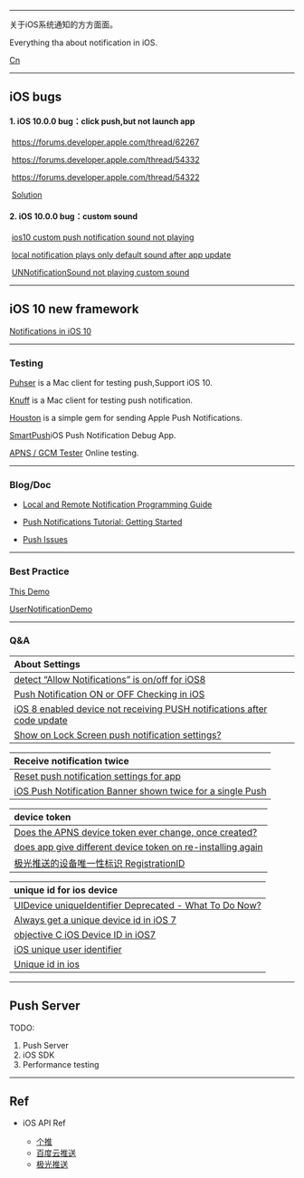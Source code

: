 ****

关于iOS系统通知的方方面面。

Everything tha about notification in iOS.

[Cn](https://github.com/wenghengcong/iOSNotifications/blob/master/README.md)

****

## iOS bugs

#### 	1.  iOS 10.0.0 bug：click push,but not launch app

​		https://forums.developer.apple.com/thread/62267

​		https://forums.developer.apple.com/thread/54332

​		https://forums.developer.apple.com/thread/54322

​		[Solution](http://wenghengcong.com/2016/10/%E9%80%9A%E7%9F%A5%E9%82%A3%E4%BA%9B%E4%BA%8B%E5%84%BF%EF%BC%88%E5%85%AD%EF%BC%89%EF%BC%9A%E6%9B%B4%E5%A4%9A%E7%9A%84%E6%B3%A8%E6%84%8F%E7%82%B9/)

#### 	2. iOS 10.0.0 bug：custom sound

​		[ios10 custom push notification sound not playing](http://stackoverflow.com/questions/39400703/ios10-custom-push-notification-sound-not-playing)

​		[local notification plays only default sound after app update](https://forums.developer.apple.com/thread/63186)

​		[UNNotificationSound not playing custom sound](https://forums.developer.apple.com/message/183937)



*****


## iOS 10 new framework

[Notifications in iOS 10](https://swifting.io/blog/2016/08/22/23-notifications-in-ios-10/)

****

### Testing

[Puhser](https://github.com/noodlewerk/NWPusher) is a Mac client for testing push,Support iOS 10.

[Knuff](https://github.com/KnuffApp/Knuff) is a Mac client for testing push notification.

[Houston](https://github.com/nomad/houston) is a simple gem for sending Apple Push Notifications.

[SmartPush](https://github.com/shaojiankui/SmartPush)iOS Push Notification Debug App.

[APNS / GCM Tester](http://apns-gcm.bryantan.info/) Online testing.

*****

### Blog/Doc

* [Local and Remote Notification Programming Guide](https://developer.apple.com/library/mac/documentation/NetworkingInternet/Conceptual/RemoteNotificationsPG/Chapters/Introduction.html#//apple_ref/doc/uid/TP40008194-CH1-SW1)

* [Push Notifications Tutorial: Getting Started](https://www.raywenderlich.com/123862/push-notifications-tutorial)

* [Push Issues](https://developer.apple.com/library/ios/technotes/tn2265/_index.html)

*****

### Best Practice

[This Demo](https://github.com/wenghengcong/PushNotificationEverything/tree/master/PushSettingsDemo)

[UserNotificationDemo](https://github.com/onevcat/UserNotificationDemo)



****

### Q&A

| About Settings                           |
| :--------------------------------------- |
| [detect “Allow Notifications” is on/off for iOS8](http://stackoverflow.com/questions/25111644/detect-allow-notifications-is-on-off-for-ios8) |
| [Push Notification ON or OFF Checking in iOS](http://stackoverflow.com/questions/20374801/push-notification-on-or-off-checking-in-ios) |
| [iOS 8 enabled device not receiving PUSH notifications after code update](http://stackoverflow.com/questions/25909568/ios-8-enabled-device-not-receiving-push-notifications-after-code-update) |
| [Show on Lock Screen push notification settings?](http://stackoverflow.com/questions/36697355/show-on-lock-screen-push-notification-settings) |



| Receive notification twice               |
| :--------------------------------------- |
| [Reset push notification settings for app](http://stackoverflow.com/questions/2438400/reset-push-notification-settings-for-app?lq=1) |
| [iOS Push Notification Banner shown twice for a single Push](http://stackoverflow.com/questions/33047914/ios-push-notification-banner-shown-twice-for-a-single-push) |


| device token                             |
| :--------------------------------------- |
| [Does the APNS device token ever change, once created?](http://stackoverflow.com/questions/6652242/does-the-apns-device-token-ever-change-once-created) |
| [does app give different device token on re-installing again](http://stackoverflow.com/questions/33888962/does-app-give-different-device-token-on-re-installing-again) |
| [极光推送的设备唯一性标识 RegistrationID](http://blog.jpush.cn/registrationid/) |

| unique id for ios device                 |
| :--------------------------------------- |
| [UIDevice uniqueIdentifier Deprecated - What To Do Now?](http://stackoverflow.com/questions/6993325/uidevice-uniqueidentifier-deprecated-what-to-do-now) |
| [Always get a unique device id in iOS 7](http://stackoverflow.com/questions/19606773/always-get-a-unique-device-id-in-ios-7) |
| [objective C iOS Device ID in iOS7](http://stackoverflow.com/questions/19329765/objective-c-ios-device-id-in-ios7) |
| [iOS unique user identifier](http://stackoverflow.com/questions/7273014/ios-unique-user-identifier?lq=1) |
| [Unique id in ios](http://stackoverflow.com/questions/20453785/unique-id-in-ios) |



****

## Push Server

TODO:

1. Push Server
2. iOS SDK
3. Performance testing

*****

## Ref

* iOS API Ref

  - [个推](http://docs.getui.com/mobile/ios/api/)
  - [百度云推送](http://push.baidu.com/doc/ios/api)
  - [极光推送](http://docs.jpush.io/client/ios_api/)